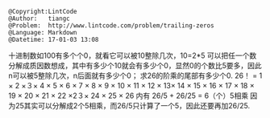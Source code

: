 ```
@Copyright:LintCode
@Author:   tiangc
@Problem:  http://www.lintcode.com/problem/trailing-zeros
@Language: Markdown
@Datetime: 17-01-03 13:08
```

十进制数如100有多个个0，就看它可以被10整除几次，10=2*5
可以把任一个数分解成质因数想成，其中有多少个10就会有多少个0，显然0的个数比5要多，因此n可以被5整除几次，n后面就有多少个0；
求26的阶乘的尾部有多少个0. 
26！ = 1 × 2 ×３× 4 × 5 × 6 × 7 × 8 × 9 × 10 × 11 × 12 × 13× 14 × 15 × 16 × 17 × 18 × 19 × 20 × 21 × 22 ×2３× 24 × 25 × 26 
内有 26/5 + 26/25 = 6（个）5相乘 
因为25其实可以分解成2个5相乘，而26/5只计算了一个5，因此还要再加26/25.

